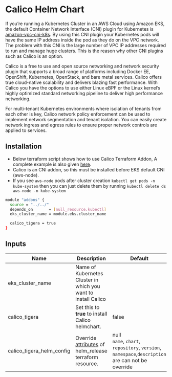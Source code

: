 # Calico Helm Chart

<!-- BEGINNING OF PRE-COMMIT-TERRAFORM DOCS HOOK -->

If you’re running a Kubernetes Cluster in an AWS Cloud using Amazon EKS, the default Container Network Interface (CNI) plugin for Kubernetes is  [amazon-vpc-cni-k8s](https://github.com/aws/amazon-vpc-cni-k8s). By using this CNI plugin your Kubernetes pods will have the same IP address inside the pod as they do on the VPC network. The problem with this CNI is the large number of VPC IP addresses required to run and manage huge clusters. This is the reason why other CNI plugins such as Calico is an option.


Calico is a free to use and open source networking and network security plugin that supports a broad range of platforms including Docker EE, OpenShift, Kubernetes, OpenStack, and bare metal services. Calico offers true cloud-native scalability and delivers blazing fast performance. With Calico you have the options to use either Linux eBPF or the Linux kernel’s highly optimized standard networking pipeline to deliver high performance networking.

For multi-tenant Kubernetes environments where isolation of tenants from each other is key, Calico network policy enforcement can be used to implement network segmentation and tenant isolation. You can easily create network ingress and egress rules to ensure proper network controls are applied to services.

## Installation
- Below terraform script shows how to use Calico Terraform Addon, A complete example is also given [here](https://github.com/clouddrove/terraform-helm-eks-addons/blob/master/_examples/complete/main.tf).
- Calico is an CNI addon, so this must be installed before EKS default CNI (aws-node). 
- If you see `aws-node` pods after cluster creation `kubectl get pods -n kube-system` then you can just delete them by running `kubectl delete ds aws-node -n kube-system`

```bash
module "addons" {
  source = "../../"
  depends_on       = [null_resource.kubectl]
  eks_cluster_name = module.eks.cluster_name

  calico_tigera = true
}
```


## Inputs

| Name | Description | Default | Required |
|------|-------------|---------|:--------:|
| eks_cluster_name | Name of Kubernetes Cluster in which you want to install Calico |  | Yes |
| calico_tigera | Set this to **true** to install Calico helmchart. | false | Yes |
| calico_tigera_helm_config | Override [attributes](https://github.com/clouddrove/terraform-helm-eks-addons/blob/master/addons/helm/main.tf#L1-L33) of helm_release terraform resource. | null <br /> `name`, `chart`, `repository`, `version`, `namespace`,`description` are can not be override | No |


<!-- END OF PRE-COMMIT-TERRAFORM DOCS HOOK -->
